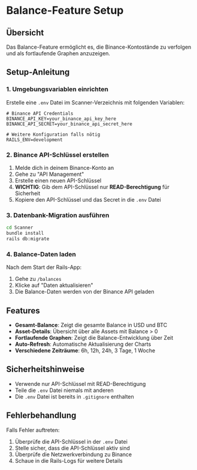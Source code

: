 # Balance-Feature Setup

## Übersicht
Das Balance-Feature ermöglicht es, die Binance-Kontostände zu verfolgen und als fortlaufende Graphen anzuzeigen.

## Setup-Anleitung

### 1. Umgebungsvariablen einrichten
Erstelle eine `.env` Datei im Scanner-Verzeichnis mit folgenden Variablen:

```env
# Binance API Credentials
BINANCE_API_KEY=your_binance_api_key_here
BINANCE_API_SECRET=your_binance_api_secret_here

# Weitere Konfiguration falls nötig
RAILS_ENV=development
```

### 2. Binance API-Schlüssel erstellen
1. Melde dich in deinem Binance-Konto an
2. Gehe zu "API Management" 
3. Erstelle einen neuen API-Schlüssel
4. **WICHTIG**: Gib dem API-Schlüssel nur **READ-Berechtigung** für Sicherheit
5. Kopiere den API-Schlüssel und das Secret in die `.env` Datei

### 3. Datenbank-Migration ausführen
```bash
cd Scanner
bundle install
rails db:migrate
```

### 4. Balance-Daten laden
Nach dem Start der Rails-App:
1. Gehe zu `/balances`
2. Klicke auf "Daten aktualisieren"
3. Die Balance-Daten werden von der Binance API geladen

## Features
- **Gesamt-Balance**: Zeigt die gesamte Balance in USD und BTC
- **Asset-Details**: Übersicht über alle Assets mit Balance > 0
- **Fortlaufende Graphen**: Zeigt die Balance-Entwicklung über Zeit
- **Auto-Refresh**: Automatische Aktualisierung der Charts
- **Verschiedene Zeiträume**: 6h, 12h, 24h, 3 Tage, 1 Woche

## Sicherheitshinweise
- Verwende nur API-Schlüssel mit READ-Berechtigung
- Teile die `.env` Datei niemals mit anderen
- Die `.env` Datei ist bereits in `.gitignore` enthalten

## Fehlerbehandlung
Falls Fehler auftreten:
1. Überprüfe die API-Schlüssel in der `.env` Datei
2. Stelle sicher, dass die API-Schlüssel aktiv sind
3. Überprüfe die Netzwerkverbindung zu Binance
4. Schaue in die Rails-Logs für weitere Details 